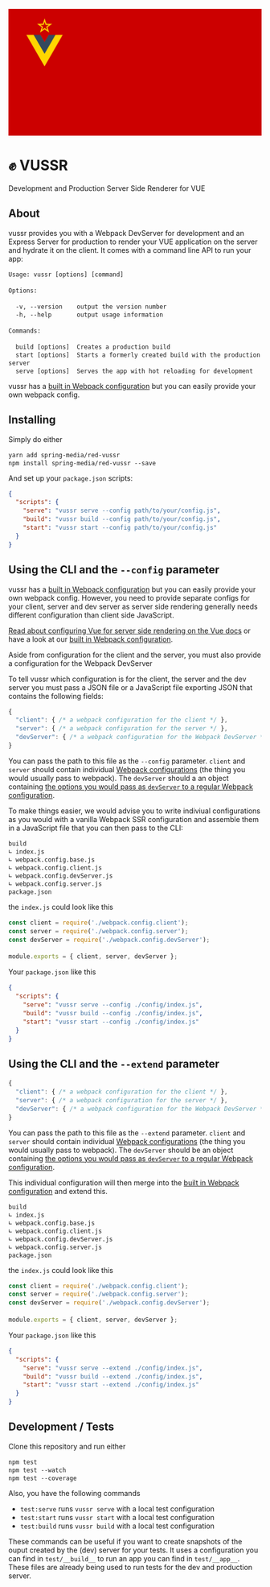 ![vuedssr logo](./docs/vussr-logo.svg)

# ✊ VUSSR

Development and Production Server Side Renderer for VUE

## About

vussr provides you with a Webpack DevServer for development and an Express Server for production to
render your VUE application on the server and hydrate it on the client. It comes with a command
line API to run your app:

```
Usage: vussr [options] [command]

Options:

  -v, --version    output the version number
  -h, --help       output usage information

Commands:

  build [options]  Creates a production build
  start [options]  Starts a formerly created build with the production server
  serve [options]  Serves the app with hot reloading for development
```

vussr has a [built in Webpack configuration](https://github.com/spring-media/red-vussr/tree/master/lib/config) but you can easily provide your own webpack config.

## Installing

Simply do either

```console
yarn add spring-media/red-vussr
npm install spring-media/red-vussr --save
```

And set up your `package.json` scripts:

```json
{
  "scripts": {
    "serve": "vussr serve --config path/to/your/config.js",
    "build": "vussr build --config path/to/your/config.js",
    "start": "vussr start --config path/to/your/config.js"
  }
}
```

## Using the CLI and the `--config` parameter

vussr has a [built in Webpack configuration](https://github.com/spring-media/red-vussr/tree/master/lib/config) but you can easily provide your own webpack config. However, you need to provide separate configs for your client, server and dev server as server side rendering generally needs different configuration than client side JavaScript.

[Read about configuring Vue for server side rendering on the Vue docs](https://ssr.vuejs.org/guide/build-config.html) or have a look at our [built in Webpack configuration](https://github.com/spring-media/red-vussr/tree/master/lib/config).

Aside from configuration for the client and the server, you must also provide a configuration for the Webpack DevServer

To tell vussr which configuration is for the client, the server and the dev server you must pass a JSON file or a JavaScript file exporting JSON that contains the following fields:

```js
{
  "client": { /* a webpack configuration for the client */ },
  "server": { /* a webpack configuration for the server */ },
  "devServer": { /* a webpack configuration for the Webpack DevServer */ },
}
```

You can pass the path to this file as the `--config` parameter. `client` and `server` should contain
individual [Webpack configurations](https://webpack.js.org/configuration/#options) (the thing you would usually pass to webpack). The `devServer` should a an object containing [the options you would pass as `devServer` to a regular Webpack configuration](https://webpack.js.org/configuration/dev-server/).

To make things easier, we would advise you to write indiviual configurations as you would with a
vanilla Webpack SSR configuration and assemble them in a JavaScript file that you can then pass to
the CLI:

```
build
∟ index.js
∟ webpack.config.base.js
∟ webpack.config.client.js
∟ webpack.config.devServer.js
∟ webpack.config.server.js
package.json
```

the `index.js` could look like this

```js
const client = require('./webpack.config.client');
const server = require('./webpack.config.server');
const devServer = require('./webpack.config.devServer');

module.exports = { client, server, devServer };
```

Your `package.json` like this

```json
{
  "scripts": {
    "serve": "vussr serve --config ./config/index.js",
    "build": "vussr build --config ./config/index.js",
    "start": "vussr start --config ./config/index.js"
  }
}
```

## Using the CLI and the `--extend` parameter

```js
{
  "client": { /* a webpack configuration for the client */ },
  "server": { /* a webpack configuration for the server */ },
  "devServer": { /* a webpack configuration for the Webpack DevServer */ },
}
```

You can pass the path to this file as the `--extend` parameter. `client` and `server` should contain
individual [Webpack configurations](https://webpack.js.org/configuration/#options) (the thing you would usually pass to webpack). The `devServer` should be an object containing [the options you would pass as `devServer` to a regular Webpack configuration](https://webpack.js.org/configuration/dev-server/).

This individual configuration will then merge into the [built in Webpack configuration](https://github.com/spring-media/red-vussr/tree/master/lib/config) and extend this.

```
build
∟ index.js
∟ webpack.config.base.js
∟ webpack.config.client.js
∟ webpack.config.devServer.js
∟ webpack.config.server.js
package.json
```

the `index.js` could look like this

```js
const client = require('./webpack.config.client');
const server = require('./webpack.config.server');
const devServer = require('./webpack.config.devServer');

module.exports = { client, server, devServer };
```

Your `package.json` like this

```json
{
  "scripts": {
    "serve": "vussr serve --extend ./config/index.js",
    "build": "vussr build --extend ./config/index.js",
    "start": "vussr start --extend ./config/index.js"
  }
}
```

## Development / Tests

Clone this repository and run either

```console
npm test
npm test --watch
npm test --coverage
```

Also, you have the following commands

- `test:serve` runs `vussr serve` with a local test configuration
- `test:start` runs `vussr start` with a local test configuration
- `test:build` runs `vussr build` with a local test configuration

These commands can be useful if you want to create snapshots of the ouput created by the (dev) server
for your tests. It uses a configuration you can find in `test/__build__` to run an app you can find in `test/__app__`. These files are already being used to run tests for the dev and production server.
